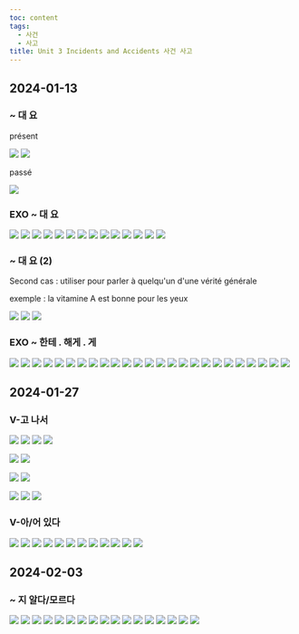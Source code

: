 ```yaml
---
toc: content
tags:
  - 사건
  - 사고
title: Unit 3 Incidents and Accidents 사건 사고
---
```

## 2024-01-13

### ~ 대 요

présent

![](2024-01-13_대%20요_1.png)
![](2024-01-13_대%20요_2.png)

passé

![](2024-01-13_대%20요_3.png)

### EXO ~ 대 요

![](2024-01-13_Unit3_exo_대%20요_1.png)
![](2024-01-13_Unit3_exo_대%20요_2.png)
![](2024-01-13_Unit3_exo_대%20요_3.png)
![](2024-01-13_Unit3_exo_대%20요_4.png)
![](2024-01-13_Unit3_exo_대%20요_5.png)
![](2024-01-13_Unit3_exo_대%20요_6.png)
![](2024-01-13_Unit3_exo_대%20요_7.png)
![](2024-01-13_Unit3_exo_대%20요_8.png)
![](2024-01-13_Unit3_exo_대%20요_9.png)
![](2024-01-13_Unit3_exo_대%20요_11.png)
![](2024-01-13_Unit3_exo_대%20요_12.png)
![](2024-01-13_Unit3_exo_대%20요_13.png)
![](2024-01-13_Unit3_exo_대%20요_14.png)
![](2024-01-13_Unit3_exo_대%20요_15.png)

### ~ 대 요 (2)

Second cas : utiliser pour parler à quelqu'un d'une vérité générale

exemple : la vitamine A est bonne pour les yeux

![](2024-01-13_Unit3_exo_대%20요_16.png)
![](2024-01-13_Unit3_exo_대%20요_17.png)
![](2024-01-13_Unit3_exo_대%20요_18.png)

### EXO ~ 한테 . 해게  . 게

![](2024-01-20_Unit3_exo_1.png)
![](2024-01-20_Unit3_exo_2.png)
![](2024-01-20_Unit3_exo_3.png)
![](2024-01-20_Unit3_exo_4.png)
![](2024-01-20_Unit3_exo_5.png)
![](2024-01-20_Unit3_exo_6.png)
![](2024-01-20_Unit3_exo_7.png)
![](2024-01-20_Unit3_exo_8.png)
![](2024-01-20_Unit3_exo_9.png)
![](2024-01-20_Unit3_exo_10.png)
![](2024-01-20_Unit3_exo_11.png)
![](2024-01-20_Unit3_exo_12.png)
![](2024-01-20_Unit3_exo_13.png)
![](2024-01-20_Unit3_exo_14.png)
![](2024-01-20_Unit3_exo_15.png)
![](2024-01-20_Unit3_exo_16.png)
![](2024-01-20_Unit3_exo_17.png)
![](2024-01-20_Unit3_exo_18.png)
![](2024-01-20_Unit3_exo_19.png)
![](2024-01-20_Unit3_exo_20.png)
![](2024-01-20_Unit3_exo_21.png)
![](2024-01-20_Unit3_exo_22.png)
![](2024-01-20_Unit3_exo_23.png)
![](2024-01-20_Unit3_exo_24.png)
![](2024-01-20_Unit3_exo_25.png)

## 2024-01-27
### V-고 나서

![](2024-01-27_Unit3_고%20나서_01.png)
![](2024-01-27_Unit3_고%20나서_02.png)
![](2024-01-27_Unit3_고%20나서_03.png)
![](2024-01-27_Unit3_고%20나서_04.png)

![](2024-01-27_Unit3_고%20나서_05.png)
![](2024-01-27_Unit3_고%20나서_06.png)

![](2024-01-27_Unit3_고%20나서_07.png)
![](2024-01-27_Unit3_고%20나서_08.png)

![](2024-01-27_Unit3_고%20나서_10.png)
![](2024-01-27_Unit3_고%20나서_11.png)
![](2024-01-27_Unit3_고%20나서_12.png)

### V-아/어 있다

![](2024-01-27_Unit3_아%20어%20있다_01.png)
![](2024-01-27_Unit3_아%20어%20있다_02.png)
![](2024-01-27_Unit3_아%20어%20있다_03.png)
![](2024-01-27_Unit3_아%20어%20있다_04.png)
![](2024-01-27_Unit3_아%20어%20있다_05.png)
![](2024-01-27_Unit3_아%20어%20있다_06.png)
![](2024-01-27_Unit3_아%20어%20있다_07.png)
![](2024-01-27_Unit3_아%20어%20있다_08.png)
![](2024-01-27_Unit3_아%20어%20있다_09.png)
![](2024-01-27_Unit3_아%20어%20있다_10.png)
![](2024-01-27_Unit3_아%20어%20있다_11.png)
![](2024-01-27_Unit3_아%20어%20있다_12.png)

## 2024-02-03
### ~ 지 알다/모르다

![](2024-02-03-%20지%20알다%20모르다%2001.png)
![](2024-02-03-%20지%20알다%20모르다%2002.png)
![](2024-02-03-%20지%20알다%20모르다%2003.png)
![](2024-02-03-%20지%20알다%20모르다%2004.png)
![](2024-02-03-%20지%20알다%20모르다%2005.png)
![](2024-02-03-%20지%20알다%20모르다%2006.png)
![](2024-02-03-%20지%20알다%20모르다%2007.png)
[](2024-02-03-%20지%20알다%20모르다%2008.png)
![](2024-02-03-%20지%20알다%20모르다%2009.png)
![](2024-02-03-%20지%20알다%20모르다%2010.png)
![](2024-02-03-%20지%20알다%20모르다%2011.png)
![](2024-02-03-%20지%20알다%20모르다%2012.png)
![](2024-02-03-%20지%20알다%20모르다%2013.png)
![](2024-02-03-%20지%20알다%20모르다%2015.png)
![](2024-02-03-%20지%20알다%20모르다%2016.png)
![](2024-02-03-%20지%20알다%20모르다%2017.png)
![](2024-02-03-%20지%20알다%20모르다%2018.png)
![](2024-02-03-%20지%20알다%20모르다%2019.png)

